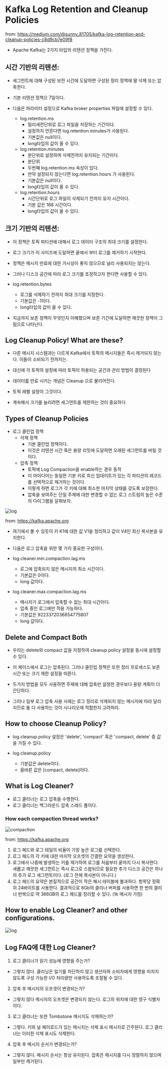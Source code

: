 # Kafka Log Retention and Cleanup Policies

from: https://medium.com/@sunny_81705/kafka-log-retention-and-cleanup-policies-c8d9cb7e09f8

- Apache Kafka는 2가지 타입의 리텐션 정책을 가진다. 

## 시간 기반의 리텐션:

- 세그먼트에 대해 구성된 보전 시간에 도달하면 구성된 정리 정책에 딸 삭제 또는 압축한다. 
- 기본 리텐션 정책으 7일이다.

- 다음은 파라미터 설정으로 Kafka broker properties 파일에 설정할 수 있다. 
  - log.retention.ms
    - 밀리세컨단위로 로그 파일을 저장하는 기간이다. 
    - 설정하지 안흔다면 log.retention.minutes가 사용된다. 
    - 기본값은 null이다. 
    - long타입의 값이 올 수 있다. 
  - log.retention.minutes
    - 분단위로 설정하여 삭제전까지 유지되는 기간이다. 
    - 분단위
    - 두번째 log.retention.ms 속성이 있다. 
    - 만약 설정되지 않는다면 log.retention.hours 가 사용된다. 
    - 기본값은 null이다.
    - long타입의 값이 올 수 있다. 
  - log.retention.hours
    - 시간단위로 로그 파일이 삭제되기 전까지 유지 시간이다. 
    - 기본 값은 168 시간이다. 
    - long타입의 값이 올 수 있다. 

## 크기 기반의 리텐션:

- 이 정책은 토픽 파티션에 대해서 로그 데이터 구조의 최대 크기를 설정한다. 
- 로그 크기가 이 사이즈에 도달하면 끝에서 부터 로그를 제거하기 시작한다. 
- 정책은 메시지 만료에 대한 가시성이 좋지 않으므로 널리 사용되지는 않는다. 
- 그러나 디스크 공간에 따라 로그 크기를 조정하고자 한다면 사용할 수 있다. 

- log.retention.bytes
  - 로그를 삭제하기 전까지 최대 크기를 지정한다. 
  - 기본값은 -1이다. 
  - long타입의 값이 올 수 있다. 

- 지금까지 보존 정책이 무엇인지 이해했으며 보존 기간에 도달하면 깨끗한 정책이 그림으로 나타난다. 

## Log Cleanup Policy! What are these?

- 다른 메시지 시스템과는 다르게 Kafka에서 토픽의 메시지들은 즉시 제거되지 않는다. 이들이 소비되기 전까지는. 
- 대신에 각 토픽의 설정에 따라 토픽이 허용되는 공간과 관리 방법이 결정된다 

- 데이터를 만료 시키는 개념은 Cleanup 으로 불리어진다. 
- 토픽 레벨 설정이 그것이다. 
- 계속해서 크기를 늘리려면 세그먼트를 제한하는 것이 중요하다. 

## Types of Cleanup Policies

- 로그 클린업 정책 
  - 삭제 정책
    - 기본 클린업 정책이다. 
    - 이것은 리텐션 시간 혹은 용량 리밋에 도달하면 오래된 세그먼트를 버릴 것이다. 
  - 압축 정책
    - 토픽에 Log Compaction을 enable하는 경우 동작
    - 이 아이디어는 동일한 기본 키로 최신 업데이트가 있는 각 파티션의 레코드를 선택적으로 제거하는 것이다. 
    - 이렇게 하면 로그가 각 키에 대해 최소한 마지막 상태를 갖도록 보장한다. 
    - 압축을 보여주는 단일 주제에 대한 변경할 수 없는 로그 스트림의 높은 수준의 다이그램을 살펴보자. 

![log](https://miro.medium.com/max/1184/1*tDbhO-NIaw-K4ZoithCbqw.png)

from: https://kafka.apache.org

- 여기에서 볼 수 있듯이 키 K1에 대한 값 V1을 정리하고 값이 V4인 최신 복사본을 유지한다. 
- 다음은 로그 압축을 위한 몇 가지 중요한 구성이다. 

- log.cleaner.min.compaction.lag.ms
  - 로그에 압축되지 않은 메시지의 최소 시간이다. 
  - 기본값은 0이다. 
  - long 값이다. 
- log.cleaner.max.compaction.lag.ms
  - 메시지가 로그에서 압축할 수 없는 최대 시간이다.
  - 압축 중인 로그에만 적용 가능하다. 
  - 기본값은 9223372036854775807
  - long 값이다.

## Delete and Compact Both

- 우리는 delete와 compact 값을 지정하여 cleanup.policy 설정을 동시에 설정할 수 있다. 
- 이 케이스에서 로그는 압축된다. 그러나 클린업 정책은 또한 정리 프로세스도 보존 시간 또는 크기 제한 설정을 따른다. 

- 두가지 방법을 모두 사용하면 주제애 대해 압축만 설정한 경우보다 용량 계획이 더 간단하다. 
- 그러나 일부 로그 압축 사용 사례는 로그 정리로 삭제되지 않는 메시지에 따라 달라지므로 둘 다 사용하는 것이 시나리오에 적합한지 고려하라. 

## How to choose Cleanup Policy?

- log.cleanup.policy 설정은 'delete', 'compact' 혹은 'compact, delete' 중 값을 가질 수 있다. 

- log.cleanup.policy
  - 기본값은 delete이다. 
  - 올바른 값은 [compact, delete]이다.

## What is Log Cleaner?

- 로그 클리너는 로그 압축을 수행한다. 
- 로그 클리너는 백그라운드 압축 스레드 풀이다. 

### How each compaction thread works?

![compaction](https://miro.medium.com/max/1330/1*1Dl85qNxFPji1cS6QnhvzQ.png)

from: https://kafka.apache.org

1. 로그 헤드와 로그 테일의 비율이 가장 높은 로그를 선택한다. 
2. 로그 헤드의 각 키에 대한 마지막 오프셋의 간결한 요약을 생성한다. 
3. 로그에서 나중에 발생하는 키를 제거하여 로그를 처음부터 끝까지 다시 복사한다. 새롭고 깨끗한 세그먼트는 즉시 로그로 스왑되므로 필요한 추가 디스크 공간은 하나의 추가 로그 세그먼트이다. (로그 전체 복사본이 아니다.)
4. 로그 헤드의 요약은 본질적으로 공간이 작은 해시 테이블에 불과하다. 항목당 정확히 24바이트를 사용한다. 결과적으로 8Gb의 클리너 버퍼를 사용하면 한 번의 클리너 반복으로 약 366GB의 로그 헤드를 정리할 수 있다. (1k 메시지 가정)

##  How to enable Log Cleaner? and other configurations.

![log](https://miro.medium.com/max/1400/1*wpN8Id53iWkI3EZFDdctYg.png)

## Log FAQ에 대한 Log Cleaner?

1. 로그 클리너가 읽기 성능에 영향을 주는가?
  - 그렇지 않다. 클리닝은 일기를 차단하지 않고 생산자와 소비자에게 영향을 미치지 않도록 구성 가능한 I/O 처리량만 사용하도록 조절될 수 있다.
2. 압축 후 메시지의 오프셋이 변경되는가?
  - 그렇지 않다 메시지의 오프셋은 변경되지 않는다. 로그의 위치에 대한 영구 식별자이다.
3. 로그 클리너는 또한 Tombstone 메시지도 삭제하는가? 
  - 그렇다. 키와 널 페이로드가 있는 메시지는 삭제 표시 메시지로 간주된다. 로그 클리너는 이러한 삭제 표시도 삭제한다. 
4. 압축 후 메시지 순서가 변경되는가?
  - 그렇지 않다. 메시지 순서는 항상 유지된다. 압축은 메시지를 다시 정렬하지 않으며 일부만 제거된다. 


